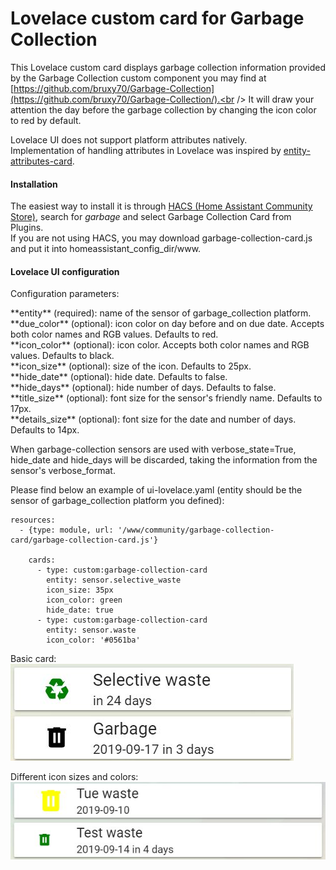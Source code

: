 # Lovelace custom card for Garbage Collection

This Lovelace custom card displays garbage collection information provided by
the Garbage Collection custom component you may find at
[https://github.com/bruxy70/Garbage-Collection](https://github.com/bruxy70/Garbage-Collection/).<br />
It will draw your attention the day before the garbage collection by changing the icon color to red by default.

Lovelace UI does not support platform attributes natively.<br />
Implementation of handling attributes in Lovelace was inspired by [entity-attributes-card](https://github.com/custom-cards/entity-attributes-card).

#### Installation
The easiest way to install it is through [HACS (Home Assistant Community Store)](https://custom-components.github.io/hacs/),
search for <i>garbage</i> and select Garbage Collection Card from Plugins.<br />
If you are not using HACS, you may download garbage-collection-card.js and put it into homeassistant_config_dir/www.<br />

#### Lovelace UI configuration
Configuration parameters:<br />
<p>
**entity** (required): name of the sensor of garbage_collection platform.<br />
**due_color** (optional): icon color on day before and on due date. Accepts both color names and RGB values. Defaults to red.<br />
**icon_color** (optional): icon color. Accepts both color names and RGB values. Defaults to black.<br />
**icon_size** (optional): size of the icon. Defaults to 25px.<br />
**hide_date** (optional): hide date. Defaults to false.<br />
**hide_days** (optional): hide number of days. Defaults to false.<br />
**title_size** (optional): font size for the sensor's friendly name.  Defaults to 17px.<br />
**details_size** (optional): font size for the date and number of days.  Defaults to 14px.<br />
<p>
When garbage-collection sensors are used with verbose_state=True, hide_date and hide_days will be discarded,
taking the information from the sensor's verbose_format.
<p>
Please find below an example of ui-lovelace.yaml (entity should be the sensor of garbage_collection platform you defined):

```
resources:
  - {type: module, url: '/www/community/garbage-collection-card/garbage-collection-card.js'}

    cards:
      - type: custom:garbage-collection-card
        entity: sensor.selective_waste
        icon_size: 35px
        icon_color: green
        hide_date: true
      - type: custom:garbage-collection-card
        entity: sensor.waste
        icon_color: '#0561ba'
```

Basic card:<br />
![Garbage Collection card example](garbage_collection_lovelace.jpg)

Different icon sizes and colors:<br />
![Different icon sizes](garbage_collection_difsize.jpg)

